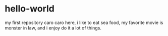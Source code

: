 # hello-world
my first repository caro
caro here, i like to eat sea food, my favorite movie is monster in law, and i enjoy do it a lot of things.
